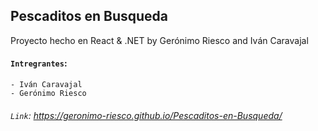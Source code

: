 ## Pescaditos en Busqueda

Proyecto hecho en React &amp; .NET by Gerónimo Riesco and Iván Caravajal

#### `Intregrantes`:
```
- Iván Caravajal
- Gerónimo Riesco
```

###### `Link`: https://geronimo-riesco.github.io/Pescaditos-en-Busqueda/ 
